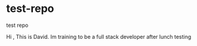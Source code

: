 # test-repo
test repo

Hi , This is David. Im training to be a full stack developer
after lunch testing

